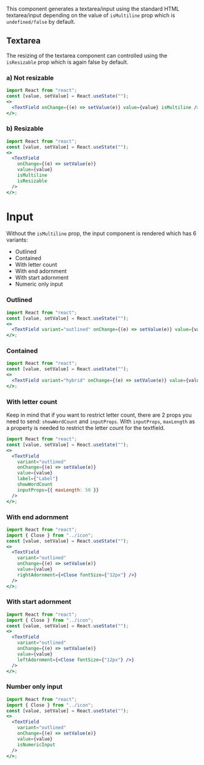 This component generates a textarea/input using the standard HTML textarea/input depending on the value of `isMultiline` prop which is `undefined/false` by default.

## Textarea

The resizing of the textarea component can controlled using the `isResizable` prop which is again false by default.

### a) Not resizable

```jsx
import React from "react";
const [value, setValue] = React.useState("");
<>
  <TextField onChange={(e) => setValue(e)} value={value} isMultiline />
</>;
```

### b) Resizable

```jsx
import React from "react";
const [value, setValue] = React.useState("");
<>
  <TextField
    onChange={(e) => setValue(e)}
    value={value}
    isMultiline
    isResizable
  />
</>;
```

# Input

Without the `isMultiline` prop, the input component is rendered which has 6 variants:

- Outlined
- Contained
- With letter count
- With end adornment
- With start adornment
- Numeric only input

### Outlined

```jsx
import React from "react";
const [value, setValue] = React.useState("");
<>
  <TextField variant="outlined" onChange={(e) => setValue(e)} value={value} />
</>;
```

### Contained

```jsx
import React from "react";
const [value, setValue] = React.useState("");
<>
  <TextField variant="hybrid" onChange={(e) => setValue(e)} value={value} />
</>;
```

### With letter count

Keep in mind that if you want to restrict letter count, there are 2 props you
need to send: `showWordCount` and `inputProps`. With `inputProps`, `maxLength`
as a property is needed to restrict the letter count for the textfield.

```jsx
import React from "react";
const [value, setValue] = React.useState("");
<>
  <TextField
    variant="outlined"
    onChange={(e) => setValue(e)}
    value={value}
    label={"Label"}
    showWordCount
    inputProps={{ maxLength: 50 }}
  />
</>;
```

### With end adornment

```jsx
import React from "react";
import { Close } from "../icon";
const [value, setValue] = React.useState("");
<>
  <TextField
    variant="outlined"
    onChange={(e) => setValue(e)}
    value={value}
    rightAdornment={<Close fontSize={"12px"} />}
  />
</>;
```

### With start adornment

```jsx
import React from "react";
import { Close } from "../icon";
const [value, setValue] = React.useState("");
<>
  <TextField
    variant="outlined"
    onChange={(e) => setValue(e)}
    value={value}
    leftAdornment={<Close fontSize={"12px"} />}
  />
</>;
```

### Number only input

```jsx
import React from "react";
import { Close } from "../icon";
const [value, setValue] = React.useState("");
<>
  <TextField
    variant="outlined"
    onChange={(e) => setValue(e)}
    value={value}
    isNumericInput
  />
</>;
```
